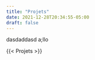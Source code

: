 ```yaml
---
title: "Projets"
date: 2021-12-28T20:34:55-05:00
draft: false
---
```


dasdaddasd
a;llo

{{< Projets >}}


